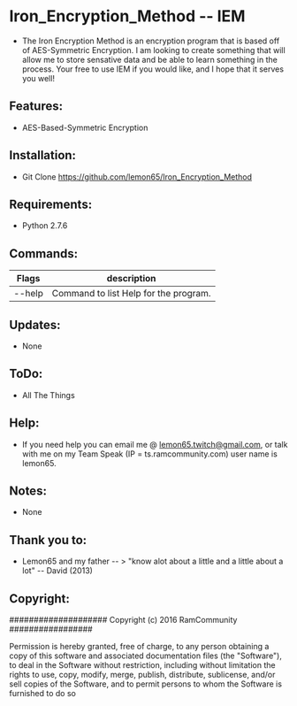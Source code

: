 # Iron_Encryption_Method -- IEM
   * The Iron Encryption Method is an encryption program that is based off of AES-Symmetric Encryption. I am looking to create something that will allow me to store sensative data and be able to learn something in the process. Your free to use IEM if you would like, and I hope that it serves you well! 

## Features:
   * AES-Based-Symmetric Encryption

## Installation:
   * Git Clone https://github.com/lemon65/Iron_Encryption_Method

## Requirements:
   * Python 2.7.6

## Commands:
| Flags        | description |
| ------------- |:-------------:|
| --help| Command to list Help for the program. |

## Updates:
  * None

## ToDo:
  * All The Things

## Help:
  * If you need help you can email me @ lemon65.twitch@gmail.com, or talk with me on my Team Speak
    (IP = ts.ramcommunity.com) user name is lemon65. 

## Notes:
  * None

## Thank you to:
  * Lemon65 and my father -- > "know alot about a little and a little about a lot" -- David (2013)

## Copyright:

#################### Copyright (c) 2016 RamCommunity #################

Permission is hereby granted, free of charge, to any person obtaining a copy of
this software and associated documentation files (the "Software"), to deal in
the Software without restriction, including without limitation the rights to
use, copy, modify, merge, publish, distribute, sublicense, and/or sell copies
of the Software, and to permit persons to whom the Software is furnished to do so
